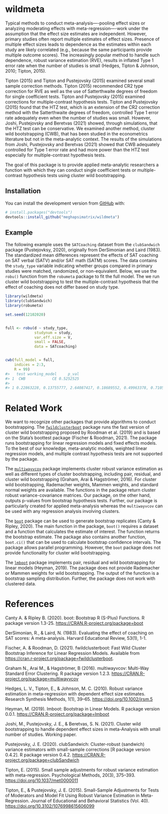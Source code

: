 
<!-- README.md is generated from README.Rmd. Please edit that file -->

# wildmeta

<!-- badges: start -->
<!-- badges: end -->

Typical methods to conduct meta-analysis—-pooling effect sizes or
analyzing moderating effects with meta-regression—-work under the
assumption that the effect size estimates are independent. However,
primary studies often report multiple estimates of effect sizes.
Presence of multiple effect sizes leads to dependence as the estimates
within each study are likely correlated (e.g., because the same
participants provide multiple outcome scores). The increasingly popular
method to handle such dependence, robust variance estimation (RVE),
results in inflated Type 1 error rate when the number of studies is
small (Hedges, Tipton & Johnson, 2010; Tipton, 2015).

Tipton (2015) and Tipton and Pustejovsky (2015) examined several small
sample correction methods. Tipton (2015) recommended CR2 type correction
for RVE as well as the use of Satterthwaite degrees of freedom for
single coefficient tests. Tipton and Pustejovsky (2015) examined
corrections for multiple-contrast hypothesis tests. Tipton and
Pustejovsky (2015) found that the HTZ test, which is an extension of the
CR2 correction method with the Satterthwaite degrees of freedom,
controlled Type 1 error rate adequately even when the number of studies
was small. However, Joshi, Pustejovsky and Beretvas (2021) showed,
through simulations, that the HTZ test can be conservative. We examined
another method, cluster wild bootstrapping (CWB), that has been studied
in the econometrics literature but not in the meta-analytic context. The
results of the simulations from Joshi, Pustejovsky and Beretvas (2021)
showed that CWB adequately controlled for Type 1 error rate and had more
power than the HTZ test especially for multiple-contrast hypothesis
tests.

The goal of this package is to provide applied meta-analytic researchers
a function with which they can conduct single coefficient tests or
multiple-contrast hypothesis tests using cluster wild bootstrapping.

## Installation

You can install the development version from
[GitHub](https://github.com/) with:

``` r
# install.packages("devtools")
devtools::install_github("meghapsimatrix/wildmeta")
```

## Example

The following example uses the `SATCoaching` dataset from the
`clubSandwich` package (Pustejovksy, 2020), originally from DerSimonian
and Laird (1983). The standardized mean differences represent the
effects of SAT coaching on SAT verbal (SATV) and/or SAT math (SATM)
scores. The data contains the `study_type` variable indicating whether
groups compared in primary studies were matched, randomized, or
non-equivalent. Below, we use the `robu()` function from the `robumeta`
package to fit the full model. The we run cluster wild bootstrapping to
test the multiple-contrast hypothesis that the effect of coaching does
not differ based on study type.

``` r
library(wildmeta)
library(clubSandwich)
library(robumeta)

set.seed(12102020)


full <- robu(d ~ study_type,
             studynum = study,
             var.eff.size = V,
             small = FALSE,
             data = SATcoaching)


cwb(full_model = full,
    indices = 2:3,
    R = 99)
#>   test working_model     p_val
#> 1  CWB            CE 0.5252525
#>                                                                                                                                                                                                                                                                                                                                                                                                                                                                                                                                                                                                                                                                                                                                                                                                                                                                                                                                                                                                                                                                                                                                                                                                                               boot_F
#> 1 0.22863228, 0.13755777, 2.64087417, 0.18689552, 0.49963378, 0.71058282, 5.31290884, 5.54883243, 0.08164397, 0.71299038, 1.41893115, 1.37862321, 2.88319324, 0.20776536, 0.92085103, 2.46258905, 0.42688882, 1.65040593, 0.16793914, 0.36057311, 0.30580921, 2.10151464, 1.50768085, 0.63606900, 1.47704329, 0.01779652, 0.40321165, 0.61241492, 0.64319286, 0.56601766, 1.65598009, 0.40885110, 1.58376663, 1.84767951, 1.48587044, 0.50871317, 3.14110626, 1.25332355, 1.04294169, 0.07302695, 0.02535013, 0.13825696, 4.67609758, 0.05131970, 1.53069042, 1.72563102, 0.79204688, 0.04306586, 0.22158408, 4.84852200, 4.24340012, 1.50874825, 0.63851216, 1.83146738, 0.14005002, 0.23590387, 2.13008469, 0.77675930, 0.26747100, 0.68711400, 0.52857014, 3.30759904, 1.25475433, 0.15957752, 2.57873179, 0.83717477, 0.26854859, 0.04612052, 0.23126869, 0.20883892, 0.77200585, 1.29439561, 0.15466512, 1.26987033, 0.49652006, 5.64131939, 3.52993485, 2.02995561, 1.03987437, 2.50155770, 0.49929644, 0.22416879, 2.91943974, 0.15437753, 3.61217573, 0.53343871, 2.99561251, 0.32296307, 2.25466355, 0.14481443, 0.19671636, 0.45700715, 1.56756878, 0.23023245, 1.05863130, 0.11652668, 0.95194227, 0.52485875, 0.98264764
```

# Related Work

We want to recognize other packages that provide algorithms to conduct
bootstrapping. The
[`fwildclusterboot`](https://s3alfisc.github.io/fwildclusterboot/index.html)
package runs the fast version of cluster wild bootstrapping proposed by
Roodman et al. (2019) and is based on the Stata’s boottest package
(Fischer & Roodman, 2021). The package runs bootstrapping for linear
regression models and fixed effects models. To the best of our
knowledge, meta-analytic models, weighted linear regression models, and
multiple contrast hypothesis tests are not supported by the package.

The [`multiwayvcov`](https://CRAN.R-project.org/package=multiwayvcov)
package implements cluster robust variance estimation as well as
different types of cluster bootstrapping, including pair, residual, and
cluster wild bootstrapping (Graham, Arai & Hagströmer, 2016). For
cluster wild bootstrapping, Rademacher weights, Mammen weights, and
standard normal weights are available. The functions in the package
return cluster robust variance-covariance matrices. Our package, on the
other hand, outputs p-values from bootstrap hypothesis tests. Further,
our package is particularly created for applied meta-analysis whereas
the `multiwayvcov` can be used with any regression analysis involving
clusters.

The [`boot`](https://CRAN.R-project.org/package=boot) package can be
used to generate bootstrap replicates (Canty & Ripley, 2020). The main
function in the package, `boot()` requires a dataset and a function that
calculates the estimate of interest. The function returns the bootstrap
estimate. The package also contains another function, `boot.ci()` that
can be used to calculate bootstrap confidence intervals. The package
allows parallel programming. However, the `boot` package does not
provide functionality for cluster wild bootstrapping.

The [`lmboot`](https://CRAN.R-project.org/package=lmboot) package
implements pair, residual and wild bootstrapping for linear models
(Heyman, 2019). The package does not provide Rademacher or Mammen
weights for wild bootstrapping. The output of the function is a
bootstrap sampling distribution. Further, the package does not work with
clustered data.

# References

Canty A. & Ripley B. (2020). boot: Bootstrap R (S-Plus) Functions. R
package version 1.3-25. <https://CRAN.R-project.org/package=boot>

DerSimonian, R., & Laird, N. (1983). Evaluating the effect of coaching
on SAT scores: A meta-analysis. Harvard Educational Review, 53(1), 1-1.

Fischer, A. & Roodman, D. (2021). fwildclusterboot: Fast Wild Cluster
Bootstrap Inference for Linear Regression Models. Available from
<https://cran.r-project.org/package=fwildclusterboot>.

Graham N., Arai M., & Hagströmer, B (2016). multiwayvcov: Multi-Way
Standard Error Clustering. R package version 1.2.3.
<https://CRAN.R-project.org/package=multiwayvcov>

Hedges, L. V., Tipton, E., & Johnson, M. C. (2010). Robust variance
estimation in meta-regression with dependent effect size estimates.
Research Synthesis Methods, 1(1), 39–65.
<https://doi.org/10.1002/jrsm.5>

Heyman, M. (2019). lmboot: Bootstrap in Linear Models. R package version
0.0.1. <https://CRAN.R-project.org/package=lmboot>

Joshi, M., Pustejovsky, J. E., & Beretvas, S. N. (2021). Cluster wild
bootstrapping to handle dependent effect sizes in meta-Analysis with
small number of studies. Working paper.

Pustejovsky, J. E. (2020). clubSandwich: Cluster-robust (sandwich)
variance estimators with small-sample corrections \[R package version
0.4.2\]. R package version 0.4.2.
<https://CRAN.R-project.org/package=clubSandwich>

Tipton, E. (2015). Small sample adjustments for robust variance
estimation with meta-regression. Psychological Methods, 20(3), 375–393.
<https://doi.org/10.1037/met0000011>

Tipton, E., & Pustejovsky, J. E. (2015). Small-Sample Adjustments for
Tests of Moderators and Model Fit Using Robust Variance Estimation in
Meta-Regression. Journal of Educational and Behavioral Statistics (Vol.
40). <https://doi.org/10.3102/1076998615606099>
